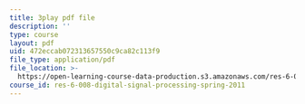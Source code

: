 ```yaml
---
title: 3play pdf file
description: ''
type: course
layout: pdf
uid: 472eccab072313657550c9ca82c113f9
file_type: application/pdf
file_location: >-
  https://open-learning-course-data-production.s3.amazonaws.com/res-6-008-digital-signal-processing-spring-2011/472eccab072313657550c9ca82c113f9_oJv4dsUID0Q.pdf
course_id: res-6-008-digital-signal-processing-spring-2011
---
```

